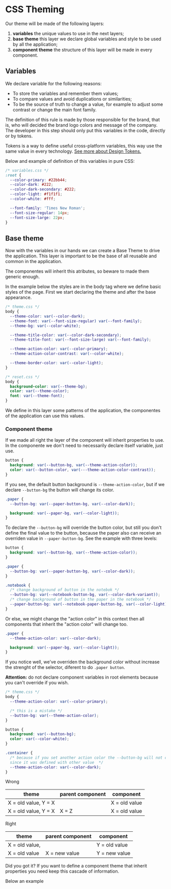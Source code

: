 # CSS Theming

Our theme will be made of the following layers:

1. **variables** the unique values to use in the next layers;
2. **base theme** this layer we declare global variables and style to be used
   by all the application;
3. **component theme** the structure of this layer will be made in every component.

## Variables

We declare variable for the following reasons:

- To store the variables and remember them values;
- To compare values and avoid duplications or similarities;
- To be the source of truth to change a value, for example to adjust some contrast
  or change the main font family.

The definition of this rule is made by those responsible for the brand, that is,
who will decided the brand logo colors and message of the company. The developer
in this step should only put this variables in the code, directly or by tokens.

Tokens is a way to define useful cross-platform variables, this way use the same
value in every technology. [See more about Design Tokens.](https://spectrum.adobe.com/page/design-tokens/)

Below and example of definition of this variables in pure CSS:

```css
/* variables.css */
:root {
  --color-primary: #22bb44;
  --color-dark: #222;
  --color-dark-secondary: #222;
  --color-light: #f1f1f1;
  --color-white: #fff;

  --font-family: 'Times New Roman';
  --font-size-regular: 14px;
  --font-size-large: 22px;
}
```

## Base theme

Now with the variables in our hands we can create a Base Theme to drive the application.
This layer is important to be the base of all reusable and common in the application.

The componentes will inherit this atributes, so beware to made them generic enough.

In the example below the styles are in the body tag where we define basic styles
of the page. First we start declaring the theme and after the base appearance.

```css
/* theme.css */
body {
  --theme-color: var(--color-dark);
  --theme-font: var(--font-size-regular) var(--font-family);
  --theme-bg: var(--color-white);

  --theme-title-color: var(--color-dark-secondary);
  --theme-title-font: var(--font-size-large) var(--font-family);

  --theme-action-color: var(--color-primary);
  --theme-action-color-contrast: var(--color-white);

  --theme-border-color: var(--color-light);
}

/* reset.css */
body {
  background-color: var(--theme-bg);
  color: var(--theme-color);
  font: var(--theme-font);
}
```

We define in this layer some patterns of the application, the componentes of the
application can use this values.

### Component theme

If we made all right the layer of the component will inherit properties to use.
In the componente we don't need to necessarily declare itself variable, just use.

```css
button {
  background: var(--button-bg, var(--theme-action-color));
  color: var(--button-color, var(---theme-action-color-contrast));
}
```

If you see, the default button background is `--theme-action-color`, but if we
declare `--button-bg` the button will change its color.

```css
.paper {
  --button-bg: var(--paper-button-bg, var(--color-dark));

  background: var(--paper-bg, var(--color-light));
}
```

To declare the `--button-bg` will override the button color, but still you don't
define the final value to the button, because the paper also can receive an
overriden value in `--paper-button-bg`. See the example with three levels:

```css
button {
  background: var(--button-bg, var(--theme-action-color));
}

.paper {
  --button-bg: var(--paper-button-bg, var(--color-dark));
}

.notebook {
  /* change background of button in the notebok */
  --button-bg: var(--notebook-button-bg, var(--color-dark-variant));
  /* change background of button in the paper in the notebook */
  --paper-button-bg: var(--notebook-paper-button-bg, var(--color-light));
}
```

Or else, we might change the "action color" in this context then all components
that inherit the "action color" will change too.

```css
.paper {
  --theme-action-color: var(--color-dark);

  background: var(--paper-bg, var(--color-light));
}
```

If you notice well, we've overriden the background color without increase the
strenght of the selector, diferent to do `.paper button`.

**Attention:** do not declare component variables in root elements because you
can't override if you wish.

```css
/* theme.css */
body {
  --theme-action-color: var(--color-primary);

  /* this is a mistake */
  --button-bg: var(--theme-action-color);
}

button {
  background: var(--button-bg);
  color: var(--color-white);
}

.container {
  /* because if you set another action color the --button-bg will not change
  since it was defined with other value  */
  --theme-action-color: var(--color-dark);
}
```

Wrong

| theme                | parent component | component     |
| -------------------- | ---------------- | ------------- |
| X = old value, Y = X |                  | X = old value |
| X = old value, Y = X | X = Z            | X = old value |

Right

| theme          | parent component | component     |
| -------------- | ---------------- | ------------- |
| X = old value, |                  | Y = old value |
| X = old value  | X = new value    | Y = new value |

Did you got it? If you want to define a component theme that inherit properties
you need keep this cascade of information.

Below an example
